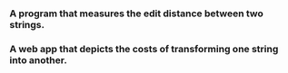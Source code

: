 ### A program that measures the edit distance between two strings. 
### A web app that depicts the costs of transforming one string into another.